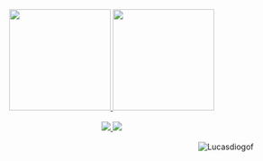 <div align="center"> 
  <a href="https://github.com/Lucasdiogof">
    <img height="180em" src="https://github-readme-stats.vercel.app/api?username=Lucasdiogof-zz&show_icons=true&theme=dark&include_all_commits=true&count_private=true"/>
    <img height="180em" src="https://github-readme-stats.vercel.app/api/top-langs/?username=Lucasdiogof&layout=compact&langs_count=7&theme=dark&include_all_commits=true&count_private=true"/>
</div>
  
<br>
  
<div align="center"> 
  <a href = "mailto:lucasdiogo1234@gmail.com"><img src="https://img.shields.io/badge/-Gmail-%23333?style=for-the-badge&logo=gmail&logoColor=white" target="_blank">
  <a href="https://www.linkedin.com/in/lucas-diogo-fran%C3%A7a-aa39b9174/" target="_blank"><img src="https://img.shields.io/badge/-LinkedIn-%230077B5?style=for-the-badge&logo=linkedin&logoColor=white" target="_blank">  
</div>
<br>
<img align="right" src="https://komarev.com/ghpvc/?username=Lucasdiogof&color=green" alt="Lucasdiogof" /> 
